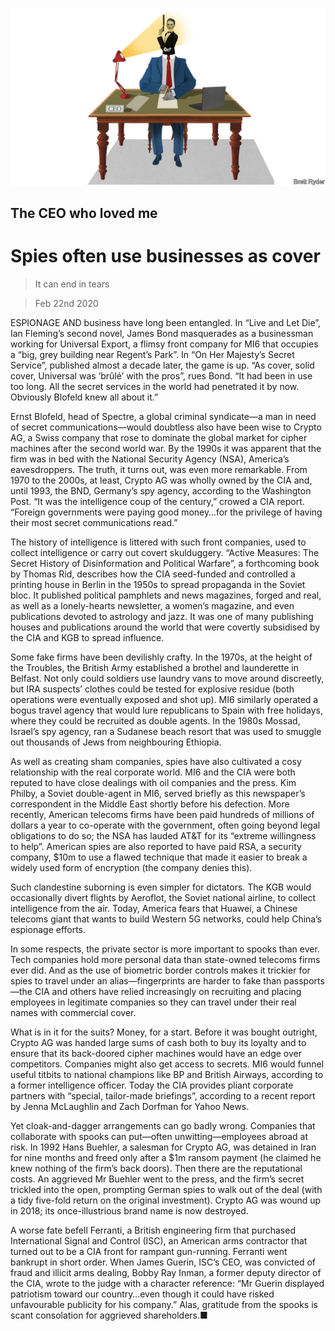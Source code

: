![](./images/20200222_WBD000_0.jpg)

## The CEO who loved me

# Spies often use businesses as cover

> It can end in tears

> Feb 22nd 2020

ESPIONAGE AND business have long been entangled. In “Live and Let Die”, Ian Fleming’s second novel, James Bond masquerades as a businessman working for Universal Export, a flimsy front company for MI6 that occupies a “big, grey building near Regent’s Park”. In “On Her Majesty’s Secret Service”, published almost a decade later, the game is up. “As cover, solid cover, Universal was ‘brûlé’ with the pros”, rues Bond. “It had been in use too long. All the secret services in the world had penetrated it by now. Obviously Blofeld knew all about it.”

Ernst Blofeld, head of Spectre, a global criminal syndicate—a man in need of secret communications—would doubtless also have been wise to Crypto AG, a Swiss company that rose to dominate the global market for cipher machines after the second world war. By the 1990s it was apparent that the firm was in bed with the National Security Agency (NSA), America’s eavesdroppers. The truth, it turns out, was even more remarkable. From 1970 to the 2000s, at least, Crypto AG was wholly owned by the CIA and, until 1993, the BND, Germany’s spy agency, according to the Washington Post. “It was the intelligence coup of the century,” crowed a CIA report. “Foreign governments were paying good money…for the privilege of having their most secret communications read.”

The history of intelligence is littered with such front companies, used to collect intelligence or carry out covert skulduggery. “Active Measures: The Secret History of Disinformation and Political Warfare”, a forthcoming book by Thomas Rid, describes how the CIA seed-funded and controlled a printing house in Berlin in the 1950s to spread propaganda in the Soviet bloc. It published political pamphlets and news magazines, forged and real, as well as a lonely-hearts newsletter, a women’s magazine, and even publications devoted to astrology and jazz. It was one of many publishing houses and publications around the world that were covertly subsidised by the CIA and KGB to spread influence.

Some fake firms have been devilishly crafty. In the 1970s, at the height of the Troubles, the British Army established a brothel and launderette in Belfast. Not only could soldiers use laundry vans to move around discreetly, but IRA suspects’ clothes could be tested for explosive residue (both operations were eventually exposed and shot up). MI6 similarly operated a bogus travel agency that would lure republicans to Spain with free holidays, where they could be recruited as double agents. In the 1980s Mossad, Israel’s spy agency, ran a Sudanese beach resort that was used to smuggle out thousands of Jews from neighbouring Ethiopia.

As well as creating sham companies, spies have also cultivated a cosy relationship with the real corporate world. MI6 and the CIA were both reputed to have close dealings with oil companies and the press. Kim Philby, a Soviet double-agent in MI6, served briefly as this newspaper’s correspondent in the Middle East shortly before his defection. More recently, American telecoms firms have been paid hundreds of millions of dollars a year to co-operate with the government, often going beyond legal obligations to do so; the NSA has lauded AT&T for its “extreme willingness to help”. American spies are also reported to have paid RSA, a security company, $10m to use a flawed technique that made it easier to break a widely used form of encryption (the company denies this).

Such clandestine suborning is even simpler for dictators. The KGB would occasionally divert flights by Aeroflot, the Soviet national airline, to collect intelligence from the air. Today, America fears that Huawei, a Chinese telecoms giant that wants to build Western 5G networks, could help China’s espionage efforts.

In some respects, the private sector is more important to spooks than ever. Tech companies hold more personal data than state-owned telecoms firms ever did. And as the use of biometric border controls makes it trickier for spies to travel under an alias—fingerprints are harder to fake than passports—the CIA and others have relied increasingly on recruiting and placing employees in legitimate companies so they can travel under their real names with commercial cover.

What is in it for the suits? Money, for a start. Before it was bought outright, Crypto AG was handed large sums of cash both to buy its loyalty and to ensure that its back-doored cipher machines would have an edge over competitors. Companies might also get access to secrets. MI6 would funnel useful titbits to national champions like BP and British Airways, according to a former intelligence officer. Today the CIA provides pliant corporate partners with “special, tailor-made briefings”, according to a recent report by Jenna McLaughlin and Zach Dorfman for Yahoo News.

Yet cloak-and-dagger arrangements can go badly wrong. Companies that collaborate with spooks can put—often unwitting—employees abroad at risk. In 1992 Hans Buehler, a salesman for Crypto AG, was detained in Iran for nine months and freed only after a $1m ransom payment (he claimed he knew nothing of the firm’s back doors). Then there are the reputational costs. An aggrieved Mr Buehler went to the press, and the firm’s secret trickled into the open, prompting German spies to walk out of the deal (with a tidy five-fold return on the original investment). Crypto AG was wound up in 2018; its once-illustrious brand name is now destroyed.

A worse fate befell Ferranti, a British engineering firm that purchased International Signal and Control (ISC), an American arms contractor that turned out to be a CIA front for rampant gun-running. Ferranti went bankrupt in short order. When James Guerin, ISC’s CEO, was convicted of fraud and illicit arms dealing, Bobby Ray Inman, a former deputy director of the CIA, wrote to the judge with a character reference: “Mr Guerin displayed patriotism toward our country…even though it could have risked unfavourable publicity for his company.” Alas, gratitude from the spooks is scant consolation for aggrieved shareholders.■